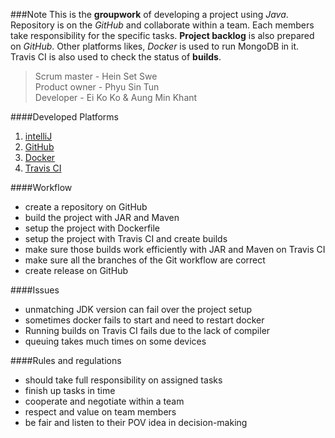 ###Note
This is the **groupwork** of developing a project using _Java_. Repository is on the _GitHub_ and collaborate within a team.  Each members take responsibility for the specific tasks. **Project backlog** is also prepared on _GitHub_. Other platforms likes, _Docker_ is used to run MongoDB in it. Travis CI is also used to check the status of **builds**.
>Scrum master - Hein Set Swe  
>Product owner - Phyu Sin Tun  
>Developer - Ei Ko Ko & Aung Min Khant

####Developed Platforms
 1. [intelliJ](https://www.jetbrains.com/idea/)
 2. [GitHub](https://github.com/)
 3. [Docker](https://www.docker.com/)
 4. [Travis CI](https://travis-ci.org/)

####Workflow
* create a repository on GitHub
* build the project with JAR and Maven
* setup the project with Dockerfile
* setup the project with Travis CI and create builds
* make sure those builds work efficiently with JAR and Maven on Travis CI
* make sure all the branches of the Git workflow are correct
* create release on GitHub

####Issues
* unmatching JDK version can fail over the project setup
* sometimes docker fails to start and need to restart docker
* Running builds on Travis CI fails due to the lack of compiler
* queuing takes much times on some devices

####Rules and regulations
* should take full responsibility on assigned tasks
* finish up tasks in time
* cooperate  and negotiate within a team
* respect and value on team members
* be fair and listen to their POV idea in decision-making